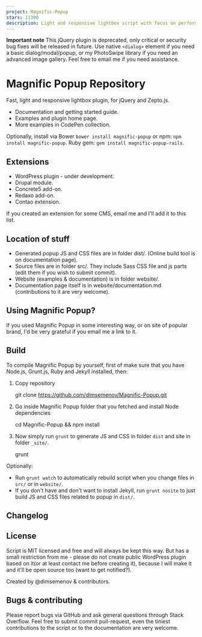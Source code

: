 ```yaml
---
project: Magnific-Popup
stars: 11390
description: Light and responsive lightbox script with focus on performance.
---
```


**Important note** This jQuery plugin is deprecated, only critical or security bug fixes will be released in future. Use native `<dialog>` element if you need a basic dialog/modal/popup, or my PhotoSwipe library if you need an advanced image gallery. Feel free to email me if you need assistance.

Magnific Popup Repository
=========================

Fast, light and responsive lightbox plugin, for jQuery and Zepto.js.

-   Documentation and getting started guide.
-   Examples and plugin home page.
-   More examples in CodePen collection.

Optionally, install via Bower `bower install magnific-popup` or npm: `npm install magnific-popup`. Ruby gem: `gem install magnific-popup-rails`.

Extensions
----------

-   WordPress plugin - under development.
-   Drupal module.
-   Concrete5 add-on.
-   Redaxo add-on.
-   Contao extension.

If you created an extension for some CMS, email me and I'll add it to this list.

Location of stuff
-----------------

-   Generated popup JS and CSS files are in folder dist/. (Online build tool is on documentation page).
-   Source files are in folder src/. They include Sass CSS file and js parts (edit them if you wish to submit commit).
-   Website (examples & documentation) is in folder website/.
-   Documentation page itself is in website/documentation.md (contributions to it are very welcome).

Using Magnific Popup?
---------------------

If you used Magnific Popup in some interesting way, or on site of popular brand, I'd be very grateful if you email me a link to it.

Build
-----

To compile Magnific Popup by yourself, first of make sure that you have Node.js, Grunt.js, Ruby and Jekyll installed, then:

1.  Copy repository
    
    git clone https://github.com/dimsemenov/Magnific-Popup.git
    
2.  Go inside Magnific Popup folder that you fetched and install Node dependencies
    
    cd Magnific-Popup && npm install
    
3.  Now simply run `grunt` to generate JS and CSS in folder `dist` and site in folder `_site/`.
    
    grunt
    

Optionally:

-   Run `grunt watch` to automatically rebuild script when you change files in `src/` or in `website/`.
-   If you don't have and don't want to install Jekyll, run `grunt nosite` to just build JS and CSS files related to popup in `dist/`.

Changelog
---------

License
-------

Script is MIT licensed and free and will always be kept this way. But has a small restriction from me - please do not create public WordPress plugin based on it(or at least contact me before creating it), because I will make it and it'll be open source too (want to get notified?).

Created by @dimsemenov & contributors.

Bugs & contributing
-------------------

Please report bugs via GitHub and ask general questions through Stack Overflow. Feel free to submit commit pull-request, even the tiniest contributions to the script or to the documentation are very welcome.
